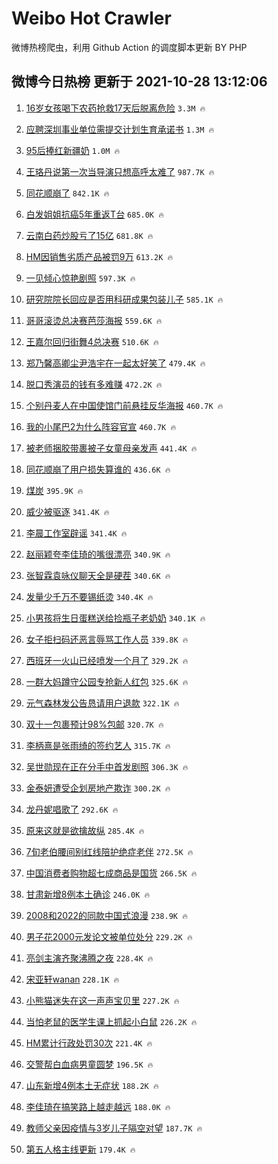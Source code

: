 # Weibo Hot Crawler 



微博热榜爬虫，利用 Github Action 的调度脚本更新 BY PHP 


## 微博今日热榜 更新于 2021-10-28 13:12:06 
1. [16岁女孩喝下农药抢救17天后脱离危险](https://s.weibo.com/weibo?q=%2316%E5%B2%81%E5%A5%B3%E5%AD%A9%E5%96%9D%E4%B8%8B%E5%86%9C%E8%8D%AF%E6%8A%A2%E6%95%9117%E5%A4%A9%E5%90%8E%E8%84%B1%E7%A6%BB%E5%8D%B1%E9%99%A9%23&Refer=top) `3.3M 🔥` 

1. [应聘深圳事业单位需提交计划生育承诺书](https://s.weibo.com/weibo?q=%23%E5%BA%94%E8%81%98%E6%B7%B1%E5%9C%B3%E4%BA%8B%E4%B8%9A%E5%8D%95%E4%BD%8D%E9%9C%80%E6%8F%90%E4%BA%A4%E8%AE%A1%E5%88%92%E7%94%9F%E8%82%B2%E6%89%BF%E8%AF%BA%E4%B9%A6%23&Refer=top) `1.3M 🔥` 

1. [95后捧红新疆奶](https://s.weibo.com/weibo?q=%2395%E5%90%8E%E6%8D%A7%E7%BA%A2%E6%96%B0%E7%96%86%E5%A5%B6%23&Refer=top) `1.0M 🔥` 

1. [王珞丹说第一次当导演只想高呼太难了](https://s.weibo.com/weibo?q=%23%E7%8E%8B%E7%8F%9E%E4%B8%B9%E8%AF%B4%E7%AC%AC%E4%B8%80%E6%AC%A1%E5%BD%93%E5%AF%BC%E6%BC%94%E5%8F%AA%E6%83%B3%E9%AB%98%E5%91%BC%E5%A4%AA%E9%9A%BE%E4%BA%86%23&Refer=top) `987.7K 🔥` 

1. [同花顺崩了](https://s.weibo.com/weibo?q=%23%E5%90%8C%E8%8A%B1%E9%A1%BA%E5%B4%A9%E4%BA%86%23&Refer=top) `842.1K 🔥` 

1. [白发姐姐抗癌5年重返T台](https://s.weibo.com/weibo?q=%23%E7%99%BD%E5%8F%91%E5%A7%90%E5%A7%90%E6%8A%97%E7%99%8C5%E5%B9%B4%E9%87%8D%E8%BF%94T%E5%8F%B0%23&Refer=top) `685.0K 🔥` 

1. [云南白药炒股亏了15亿](https://s.weibo.com/weibo?q=%23%E4%BA%91%E5%8D%97%E7%99%BD%E8%8D%AF%E7%82%92%E8%82%A1%E4%BA%8F%E4%BA%8615%E4%BA%BF%23&Refer=top) `681.8K 🔥` 

1. [HM因销售劣质产品被罚9万](https://s.weibo.com/weibo?q=%23HM%E5%9B%A0%E9%94%80%E5%94%AE%E5%8A%A3%E8%B4%A8%E4%BA%A7%E5%93%81%E8%A2%AB%E7%BD%9A9%E4%B8%87%23&Refer=top) `613.2K 🔥` 

1. [一见倾心惊艳剧照](https://s.weibo.com/weibo?q=%23%E4%B8%80%E8%A7%81%E5%80%BE%E5%BF%83%E6%83%8A%E8%89%B3%E5%89%A7%E7%85%A7%23&Refer=top) `597.3K 🔥` 

1. [研究院院长回应是否用科研成果包装儿子](https://s.weibo.com/weibo?q=%23%E7%A0%94%E7%A9%B6%E9%99%A2%E9%99%A2%E9%95%BF%E5%9B%9E%E5%BA%94%E6%98%AF%E5%90%A6%E7%94%A8%E7%A7%91%E7%A0%94%E6%88%90%E6%9E%9C%E5%8C%85%E8%A3%85%E5%84%BF%E5%AD%90%23&Refer=top) `585.1K 🔥` 

1. [哥哥滚烫总决赛芭莎海报](https://s.weibo.com/weibo?q=%23%E5%93%A5%E5%93%A5%E6%BB%9A%E7%83%AB%E6%80%BB%E5%86%B3%E8%B5%9B%E8%8A%AD%E8%8E%8E%E6%B5%B7%E6%8A%A5%23&Refer=top) `559.6K 🔥` 

1. [王嘉尔回归街舞4总决赛](https://s.weibo.com/weibo?q=%23%E7%8E%8B%E5%98%89%E5%B0%94%E5%9B%9E%E5%BD%92%E8%A1%97%E8%88%9E4%E6%80%BB%E5%86%B3%E8%B5%9B%23&Refer=top) `510.6K 🔥` 

1. [郑乃馨高卿尘尹浩宇在一起太好笑了](https://s.weibo.com/weibo?q=%23%E9%83%91%E4%B9%83%E9%A6%A8%E9%AB%98%E5%8D%BF%E5%B0%98%E5%B0%B9%E6%B5%A9%E5%AE%87%E5%9C%A8%E4%B8%80%E8%B5%B7%E5%A4%AA%E5%A5%BD%E7%AC%91%E4%BA%86%23&Refer=top) `479.4K 🔥` 

1. [脱口秀演员的钱有多难赚](https://s.weibo.com/weibo?q=%23%E8%84%B1%E5%8F%A3%E7%A7%80%E6%BC%94%E5%91%98%E7%9A%84%E9%92%B1%E6%9C%89%E5%A4%9A%E9%9A%BE%E8%B5%9A%23&Refer=top) `472.2K 🔥` 

1. [个别丹麦人在中国使馆门前悬挂反华海报](https://s.weibo.com/weibo?q=%23%E4%B8%AA%E5%88%AB%E4%B8%B9%E9%BA%A6%E4%BA%BA%E5%9C%A8%E4%B8%AD%E5%9B%BD%E4%BD%BF%E9%A6%86%E9%97%A8%E5%89%8D%E6%82%AC%E6%8C%82%E5%8F%8D%E5%8D%8E%E6%B5%B7%E6%8A%A5%23&Refer=top) `460.7K 🔥` 

1. [我的小尾巴2为什么阵容官宣](https://s.weibo.com/weibo?q=%23%E6%88%91%E7%9A%84%E5%B0%8F%E5%B0%BE%E5%B7%B42%E4%B8%BA%E4%BB%80%E4%B9%88%E9%98%B5%E5%AE%B9%E5%AE%98%E5%AE%A3%23&Refer=top) `460.7K 🔥` 

1. [被老师捆胶带裹被子女童母亲发声](https://s.weibo.com/weibo?q=%23%E8%A2%AB%E8%80%81%E5%B8%88%E6%8D%86%E8%83%B6%E5%B8%A6%E8%A3%B9%E8%A2%AB%E5%AD%90%E5%A5%B3%E7%AB%A5%E6%AF%8D%E4%BA%B2%E5%8F%91%E5%A3%B0%23&Refer=top) `441.4K 🔥` 

1. [同花顺崩了用户损失算谁的](https://s.weibo.com/weibo?q=%23%E5%90%8C%E8%8A%B1%E9%A1%BA%E5%B4%A9%E4%BA%86%E7%94%A8%E6%88%B7%E6%8D%9F%E5%A4%B1%E7%AE%97%E8%B0%81%E7%9A%84%23&Refer=top) `436.6K 🔥` 

1. [煤炭](https://s.weibo.com/weibo?q=%E7%85%A4%E7%82%AD&Refer=top) `395.9K 🔥` 

1. [威少被驱逐](https://s.weibo.com/weibo?q=%23%E5%A8%81%E5%B0%91%E8%A2%AB%E9%A9%B1%E9%80%90%23&Refer=top) `341.4K 🔥` 

1. [李晨工作室辟谣](https://s.weibo.com/weibo?q=%23%E6%9D%8E%E6%99%A8%E5%B7%A5%E4%BD%9C%E5%AE%A4%E8%BE%9F%E8%B0%A3%23&Refer=top) `341.4K 🔥` 

1. [赵丽颖夸李佳琦的嘴很漂亮](https://s.weibo.com/weibo?q=%23%E8%B5%B5%E4%B8%BD%E9%A2%96%E5%A4%B8%E6%9D%8E%E4%BD%B3%E7%90%A6%E7%9A%84%E5%98%B4%E5%BE%88%E6%BC%82%E4%BA%AE%23&Refer=top) `340.9K 🔥` 

1. [张智霖袁咏仪聊天全是硬茬](https://s.weibo.com/weibo?q=%23%E5%BC%A0%E6%99%BA%E9%9C%96%E8%A2%81%E5%92%8F%E4%BB%AA%E8%81%8A%E5%A4%A9%E5%85%A8%E6%98%AF%E7%A1%AC%E8%8C%AC%23&Refer=top) `340.6K 🔥` 

1. [发量少千万不要锡纸烫](https://s.weibo.com/weibo?q=%23%E5%8F%91%E9%87%8F%E5%B0%91%E5%8D%83%E4%B8%87%E4%B8%8D%E8%A6%81%E9%94%A1%E7%BA%B8%E7%83%AB%23&Refer=top) `340.4K 🔥` 

1. [小男孩将生日蛋糕送给捡瓶子老奶奶](https://s.weibo.com/weibo?q=%23%E5%B0%8F%E7%94%B7%E5%AD%A9%E5%B0%86%E7%94%9F%E6%97%A5%E8%9B%8B%E7%B3%95%E9%80%81%E7%BB%99%E6%8D%A1%E7%93%B6%E5%AD%90%E8%80%81%E5%A5%B6%E5%A5%B6%23&Refer=top) `340.1K 🔥` 

1. [女子拒扫码还恶言辱骂工作人员](https://s.weibo.com/weibo?q=%23%E5%A5%B3%E5%AD%90%E6%8B%92%E6%89%AB%E7%A0%81%E8%BF%98%E6%81%B6%E8%A8%80%E8%BE%B1%E9%AA%82%E5%B7%A5%E4%BD%9C%E4%BA%BA%E5%91%98%23&Refer=top) `339.8K 🔥` 

1. [西班牙一火山已经喷发一个月了](https://s.weibo.com/weibo?q=%23%E8%A5%BF%E7%8F%AD%E7%89%99%E4%B8%80%E7%81%AB%E5%B1%B1%E5%B7%B2%E7%BB%8F%E5%96%B7%E5%8F%91%E4%B8%80%E4%B8%AA%E6%9C%88%E4%BA%86%23&Refer=top) `329.2K 🔥` 

1. [一群大妈蹲守公园专抢新人红包](https://s.weibo.com/weibo?q=%23%E4%B8%80%E7%BE%A4%E5%A4%A7%E5%A6%88%E8%B9%B2%E5%AE%88%E5%85%AC%E5%9B%AD%E4%B8%93%E6%8A%A2%E6%96%B0%E4%BA%BA%E7%BA%A2%E5%8C%85%23&Refer=top) `325.6K 🔥` 

1. [元气森林发公告恳请用户退款](https://s.weibo.com/weibo?q=%23%E5%85%83%E6%B0%94%E6%A3%AE%E6%9E%97%E5%8F%91%E5%85%AC%E5%91%8A%E6%81%B3%E8%AF%B7%E7%94%A8%E6%88%B7%E9%80%80%E6%AC%BE%23&Refer=top) `322.1K 🔥` 

1. [双十一包裹预计98%包邮](https://s.weibo.com/weibo?q=%23%E5%8F%8C%E5%8D%81%E4%B8%80%E5%8C%85%E8%A3%B9%E9%A2%84%E8%AE%A198%25%E5%8C%85%E9%82%AE%23&Refer=top) `320.7K 🔥` 

1. [李柄熹是张雨绮的签约艺人](https://s.weibo.com/weibo?q=%23%E6%9D%8E%E6%9F%84%E7%86%B9%E6%98%AF%E5%BC%A0%E9%9B%A8%E7%BB%AE%E7%9A%84%E7%AD%BE%E7%BA%A6%E8%89%BA%E4%BA%BA%23&Refer=top) `315.7K 🔥` 

1. [吴世勋现在正在分手中首发剧照](https://s.weibo.com/weibo?q=%23%E5%90%B4%E4%B8%96%E5%8B%8B%E7%8E%B0%E5%9C%A8%E6%AD%A3%E5%9C%A8%E5%88%86%E6%89%8B%E4%B8%AD%E9%A6%96%E5%8F%91%E5%89%A7%E7%85%A7%23&Refer=top) `306.3K 🔥` 

1. [金泰妍遭受企划房地产欺诈](https://s.weibo.com/weibo?q=%23%E9%87%91%E6%B3%B0%E5%A6%8D%E9%81%AD%E5%8F%97%E4%BC%81%E5%88%92%E6%88%BF%E5%9C%B0%E4%BA%A7%E6%AC%BA%E8%AF%88%23&Refer=top) `300.2K 🔥` 

1. [龙丹妮唱歌了](https://s.weibo.com/weibo?q=%23%E9%BE%99%E4%B8%B9%E5%A6%AE%E5%94%B1%E6%AD%8C%E4%BA%86%23&Refer=top) `292.6K 🔥` 

1. [原来这就是欲擒故纵](https://s.weibo.com/weibo?q=%23%E5%8E%9F%E6%9D%A5%E8%BF%99%E5%B0%B1%E6%98%AF%E6%AC%B2%E6%93%92%E6%95%85%E7%BA%B5%23&Refer=top) `285.4K 🔥` 

1. [7旬老伯腰间别红线陪护绝症老伴](https://s.weibo.com/weibo?q=%237%E6%97%AC%E8%80%81%E4%BC%AF%E8%85%B0%E9%97%B4%E5%88%AB%E7%BA%A2%E7%BA%BF%E9%99%AA%E6%8A%A4%E7%BB%9D%E7%97%87%E8%80%81%E4%BC%B4%23&Refer=top) `272.5K 🔥` 

1. [中国消费者购物超七成商品是国货](https://s.weibo.com/weibo?q=%23%E4%B8%AD%E5%9B%BD%E6%B6%88%E8%B4%B9%E8%80%85%E8%B4%AD%E7%89%A9%E8%B6%85%E4%B8%83%E6%88%90%E5%95%86%E5%93%81%E6%98%AF%E5%9B%BD%E8%B4%A7%23&Refer=top) `266.5K 🔥` 

1. [甘肃新增8例本土确诊](https://s.weibo.com/weibo?q=%23%E7%94%98%E8%82%83%E6%96%B0%E5%A2%9E8%E4%BE%8B%E6%9C%AC%E5%9C%9F%E7%A1%AE%E8%AF%8A%23&Refer=top) `246.0K 🔥` 

1. [2008和2022的同款中国式浪漫](https://s.weibo.com/weibo?q=%232008%E5%92%8C2022%E7%9A%84%E5%90%8C%E6%AC%BE%E4%B8%AD%E5%9B%BD%E5%BC%8F%E6%B5%AA%E6%BC%AB%23&Refer=top) `238.9K 🔥` 

1. [男子花2000元发论文被单位处分](https://s.weibo.com/weibo?q=%23%E7%94%B7%E5%AD%90%E8%8A%B12000%E5%85%83%E5%8F%91%E8%AE%BA%E6%96%87%E8%A2%AB%E5%8D%95%E4%BD%8D%E5%A4%84%E5%88%86%23&Refer=top) `229.2K 🔥` 

1. [亮剑主演齐聚沸腾之夜](https://s.weibo.com/weibo?q=%23%E4%BA%AE%E5%89%91%E4%B8%BB%E6%BC%94%E9%BD%90%E8%81%9A%E6%B2%B8%E8%85%BE%E4%B9%8B%E5%A4%9C%23&Refer=top) `228.4K 🔥` 

1. [宋亚轩wanan](https://s.weibo.com/weibo?q=%23%E5%AE%8B%E4%BA%9A%E8%BD%A9wanan%23&Refer=top) `228.1K 🔥` 

1. [小熊猫迷失在这一声声宝贝里](https://s.weibo.com/weibo?q=%23%E5%B0%8F%E7%86%8A%E7%8C%AB%E8%BF%B7%E5%A4%B1%E5%9C%A8%E8%BF%99%E4%B8%80%E5%A3%B0%E5%A3%B0%E5%AE%9D%E8%B4%9D%E9%87%8C%23&Refer=top) `227.2K 🔥` 

1. [当怕老鼠的医学生课上抓起小白鼠](https://s.weibo.com/weibo?q=%23%E5%BD%93%E6%80%95%E8%80%81%E9%BC%A0%E7%9A%84%E5%8C%BB%E5%AD%A6%E7%94%9F%E8%AF%BE%E4%B8%8A%E6%8A%93%E8%B5%B7%E5%B0%8F%E7%99%BD%E9%BC%A0%23&Refer=top) `226.2K 🔥` 

1. [HM累计行政处罚30次](https://s.weibo.com/weibo?q=%23HM%E7%B4%AF%E8%AE%A1%E8%A1%8C%E6%94%BF%E5%A4%84%E7%BD%9A30%E6%AC%A1%23&Refer=top) `221.4K 🔥` 

1. [交警帮白血病男童圆梦](https://s.weibo.com/weibo?q=%23%E4%BA%A4%E8%AD%A6%E5%B8%AE%E7%99%BD%E8%A1%80%E7%97%85%E7%94%B7%E7%AB%A5%E5%9C%86%E6%A2%A6%23&Refer=top) `196.5K 🔥` 

1. [山东新增4例本土无症状](https://s.weibo.com/weibo?q=%23%E5%B1%B1%E4%B8%9C%E6%96%B0%E5%A2%9E4%E4%BE%8B%E6%9C%AC%E5%9C%9F%E6%97%A0%E7%97%87%E7%8A%B6%23&Refer=top) `188.2K 🔥` 

1. [李佳琦在搞笑路上越走越远](https://s.weibo.com/weibo?q=%23%E6%9D%8E%E4%BD%B3%E7%90%A6%E5%9C%A8%E6%90%9E%E7%AC%91%E8%B7%AF%E4%B8%8A%E8%B6%8A%E8%B5%B0%E8%B6%8A%E8%BF%9C%23&Refer=top) `188.0K 🔥` 

1. [教师父亲因疫情与3岁儿子隔空对望](https://s.weibo.com/weibo?q=%23%E6%95%99%E5%B8%88%E7%88%B6%E4%BA%B2%E5%9B%A0%E7%96%AB%E6%83%85%E4%B8%8E3%E5%B2%81%E5%84%BF%E5%AD%90%E9%9A%94%E7%A9%BA%E5%AF%B9%E6%9C%9B%23&Refer=top) `187.7K 🔥` 

1. [第五人格主线更新](https://s.weibo.com/weibo?q=%23%E7%AC%AC%E4%BA%94%E4%BA%BA%E6%A0%BC%E4%B8%BB%E7%BA%BF%E6%9B%B4%E6%96%B0%23&Refer=top) `179.4K 🔥` 

